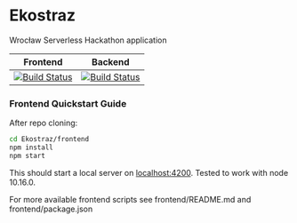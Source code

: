 # Ekostraz
Wrocław Serverless Hackathon application

| Frontend  | Backend |
|---|---|
| [![Build Status](https://dev.azure.com/lightnig-team-2/Ekostraz/_apis/build/status/Frontend-CI?branchName=frontend)](https://dev.azure.com/lightnig-team-2/Ekostraz/_build/latest?definitionId=2&branchName=frontend)  | [![Build Status](https://dev.azure.com/lightnig-team-2/Ekostraz/_apis/build/status/Backend-CI?branchName=dev)](https://dev.azure.com/lightnig-team-2/Ekostraz/_build/latest?definitionId=1&branchName=dev)  |


### Frontend Quickstart Guide

After repo cloning:
```bash
cd Ekostraz/frontend
npm install
npm start
```
This should start a local server on [localhost:4200](http://localhost:4200/).
Tested to work with node 10.16.0.

For more available frontend scripts see frontend/README.md and frontend/package.json 
